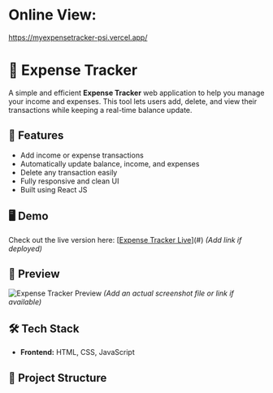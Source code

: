 # Online View:
https://myexpensetracker-psi.vercel.app/
# 💸 Expense Tracker

A simple and efficient **Expense Tracker** web application to help you manage your income and expenses. This tool lets users add, delete, and view their transactions while keeping a real-time balance update.

## 🚀 Features

- Add income or expense transactions
- Automatically update balance, income, and expenses
- Delete any transaction easily
- Fully responsive and clean UI
- Built using React JS

## 🖥️ Demo

Check out the live version here: [[Expense Tracker Live](https://myexpensetracker-psi.vercel.app/)](#) *(Add link if deployed)*

## 📸 Preview

![Expense Tracker Preview](./screenshot.png) *(Add an actual screenshot file or link if available)*

## 🛠️ Tech Stack

- **Frontend:** HTML, CSS, JavaScript

## 📁 Project Structure

